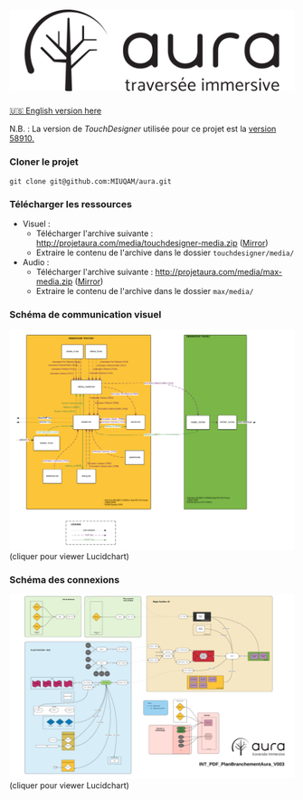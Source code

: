 # ![Aura - Traversée immersive](doc/logo.png)

[:us: English version here](README.md)

N.B. : La version de _TouchDesigner_ utilisée pour ce projet est la [version 58910.](http://www.derivative.ca/Builds/TouchDesigner088.58910.64-Bit.exe)

### Cloner le projet
```
git clone git@github.com:MIUQAM/aura.git
```

### Télécharger les ressources
- Visuel :
  - Télécharger l'archive suivante : http://projetaura.com/media/touchdesigner-media.zip ([Mirror](https://drive.google.com/open?id=0B3Nb5jB8NyWPSDRBTkM1UXRfczQ))
  - Extraire le contenu de l'archive dans le dossier `touchdesigner/media/`
- Audio :
  - Télécharger l'archive suivante : http://projetaura.com/media/max-media.zip ([Mirror](https://drive.google.com/open?id=0B3Nb5jB8NyWPbDQ3VFQ5RnhhSlk))
  - Extraire le contenu de l'archive dans le dossier `max/media/`


### Schéma de communication visuel
[![Schéma de communication visuel](doc/schema_visuel.png)](https://www.lucidchart.com/documents/view/46d38f88-bbe4-4ac7-bbc7-b418d1179246)
(cliquer pour viewer Lucidchart)

### Schéma des connexions
[![Schéma de connexions](doc/schema_connexions.png)](https://www.lucidchart.com/documents/view/9890331f-64d0-4a9a-a718-01d56c739518)
(cliquer pour viewer Lucidchart)
